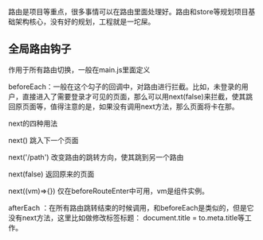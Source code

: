 路由是项目等重点，很多事情可以在路由里面处理好。路由和store等规划项目基础架构核心，没有好的规划，工程就是一坨屎。

## 全局路由钩子
作用于所有路由切换，一般在main.js里面定义

beforeEach：一般在这个勾子的回调中，对路由进行拦截。比如，未登录的用户，直接进入了需要登录才可见的页面，那么可以用next(false)来拦截，使其跳回原页面等，值得注意的是，如果没有调用next方法，那么页面将卡在那。

next的四种用法

next() 跳入下一个页面

next('/path') 改变路由的跳转方向，使其跳到另一个路由

next(false)  返回原来的页面

next((vm)=>{})  仅在beforeRouteEnter中可用，vm是组件实例。

afterEach ：在所有路由跳转结束的时候调用，和beforeEach是类似的，但是它没有next方法，这里比如做修改标签标题： document.title = to.meta.title等工作。
